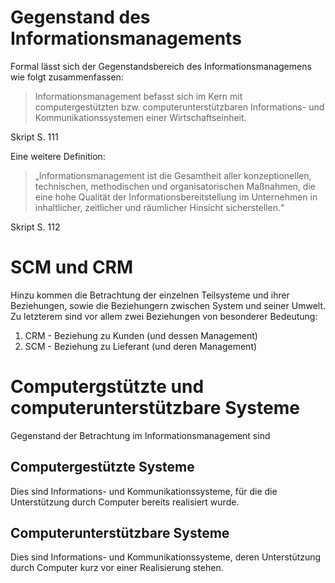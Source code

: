 # Gegenstand des Informationsmanagements
Formal lässt sich der Gegenstandsbereich des Informationsmanagemens wie folgt zusammenfassen:
> Informationsmanagement befasst sich im Kern mit computergestützten bzw. computerunterstützbaren Informations- und Kommunikationssystemen einer Wirtschaftseinheit.

Skript S. 111

Eine weitere Definition:
> „Informationsmanagement ist die Gesamtheit aller konzeptionellen, technischen, methodischen und organisatorischen Maßnahmen, die eine hohe Qualität der Informationsbereitstellung im Unternehmen in inhaltlicher, zeitlicher und räumlicher Hinsicht sicherstellen.“

Skript S. 112

# SCM und CRM
Hinzu kommen die Betrachtung der einzelnen Teilsysteme und ihrer Beziehungen, sowie die Beziehungern zwischen System und seiner Umwelt. Zu letzterem sind vor allem zwei Beziehungen von besonderer Bedeutung:

1. CRM - Beziehung zu Kunden (und dessen Management)
2. SCM - Beziehung zu Lieferant (und deren Management)

# Computergstützte und computerunterstützbare Systeme
Gegenstand der Betrachtung im Informationsmanagement sind 

## Computergestützte Systeme
Dies sind Informations- und Kommunikationssysteme, für die die Unterstützung durch Computer bereits realisiert wurde.

## Computerunterstützbare Systeme
Dies sind Informations- und Kommunikationssysteme, deren Unterstützung durch Computer kurz vor einer Realisierung stehen.